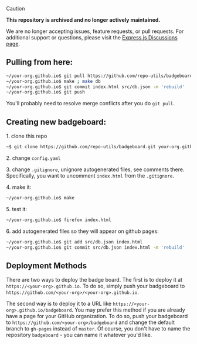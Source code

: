 > [!CAUTION]
> **This repository is archived and no longer actively maintained.**
>
> We are no longer accepting issues, feature requests, or pull requests.
> For additional support or questions, please visit the [Express.js Discussions page](https://github.com/expressjs/express/discussions).


## Pulling from here:

```sh
~/your-org.github.io$ git pull https://github.com/repo-utils/badgeboard.git
~/your-org.github.io$ make ; make db
~/your-org.github.io$ git commit index.html src/db.json -m 'rebuild'
~/your-org.github.io$ git push
```

You'll probably need to resolve merge conflicts after you do `git pull`.

## Creating new badgeboard:

1\. clone this repo

```sh
~$ git clone https://github.com/repo-utils/badgeboard.git your-org.github.io
```

2\. change `config.yaml`

3\. change `.gitignore`, unignore autogenerated files, see comments there.
  Specifically, you want to uncomment `index.html` from the `.gitignore`.

4\. make it:

```sh
~/your-org.github.io$ make
```

5\. test it:

```sh
~/your-org.github.io$ firefox index.html
```

6\. add autogenerated files so they will appear on github pages:

```sh
~/your-org.github.io$ git add src/db.json index.html
~/your-org.github.io$ git commit src/db.json index.html -m 'rebuild'
```

## Deployment Methods

There are two ways to deploy the badge board. 
The first is to deploy it at `https://<your-org>.github.io`.
To do so, simply push your badgeboard to `https://github.com/<your-org>/<your-org>.github.io`.

The second way is to deploy it to a URL like `https://<your-org>.github.io/badgeboard`.
You may prefer this method if you are already have a page for your GitHub organization.
To do so, push your badgeboard to `https://github.com/<your-org>/badgeboard`
and change the default branch to `gh-pages` instead of `master`.
Of course, you don't have to name the repository `badgeboard` - you can name it whatever you'd like.
